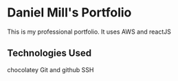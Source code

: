 # Daniel Mill's Portfolio

This is my professional portfolio.  It uses AWS and reactJS

## Technologies Used
chocolatey
Git and github
SSH
